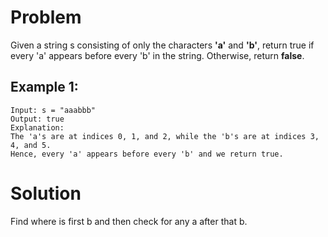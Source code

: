 # Problem

Given a string s consisting of only the characters **'a'** and **'b'**, return true if every 'a' appears before every 'b' in the string. Otherwise, return **false**.

## Example 1:

```
Input: s = "aaabbb"
Output: true
Explanation:
The 'a's are at indices 0, 1, and 2, while the 'b's are at indices 3, 4, and 5.
Hence, every 'a' appears before every 'b' and we return true.
```

# Solution

Find where is first b and then check for any a after that b.
